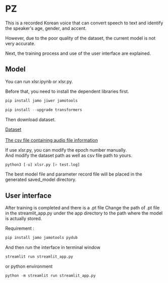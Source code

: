 # PZ
This is a recorded Korean voice that can convert speech to text and identify the speaker's age, gender, and accent.

However, due to the poor quality of the dataset, the current model is not very accurate.

Next, the training process and use of the user interface are explained.


## Model

You can run xlsr.ipynb or xlsr.py.

Before that, you need to install the dependent libraries first.

```python
pip install jamo jiwer jamotools
```

```python
pip install --upgrade transformers
```

Then download dataset.

[Dataset](https://drive.google.com/drive/folders/1VdgGLuVcL4A62MgwGV063MR4IbPzR1Pm?usp=sharing)</br></br>
[The csv file containing audio file information](https://drive.google.com/file/d/1bfFR-8cpNiQmxc1v145nyZiSVUxmgrzX/view?usp=sharing)</br>

If use xlsr.py, you can modify the epoch number manually.</br>
And modify the dataset path as well as csv file path to yours.

```python
python3 [-u] xlsr.py [> test.log]
```

The best model file and parameter record file will be placed in the generated saved_model directory.

## User interface

After training is completed and there is a .pt file
Change the path of .pt file in the streamlit_app.py under the app directory to the path where the model is actually stored.

Requirement : 

```python
pip install jamo jamotools pydub
```

And then run the interface in terminal window

```bash
streamlit run streamlit_app.py
```

or python environment

```python
python -m streamlit run streamlit_app.py
```
